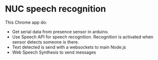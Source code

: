 NUC speech recognition
================================

This Chrome app do:
- Get serial data from presence sensor in arduino.
- Use Speech API for speech recognition. Recognition is activated when sensor detects someone is there.
- Text detected is send with a websockets to main Node.js
- Web Speech Synthesis to send messages 